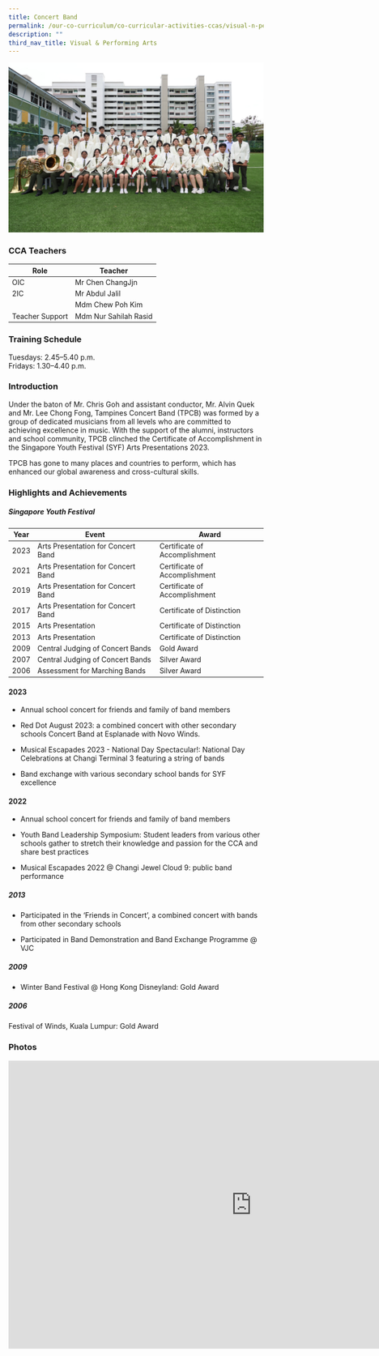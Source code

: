 ```yaml
---
title: Concert Band
permalink: /our-co-curriculum/co-curricular-activities-ccas/visual-n-performing-arts/concert-band/
description: ""
third_nav_title: Visual & Performing Arts
---
```

![Concert Band 2023](/images/concertband.jpeg)

### CCA Teachers

| Role | Teacher | 
| --------- | --------- | 
| OIC     | Mr Chen ChangJjn     | 
| 2IC     | Mr Abdul Jalil     | 
|      | Mdm Chew Poh Kim     |
| Teacher Support     | Mdm Nur Sahilah Rasid     | 


### Training Schedule
Tuesdays: 2.45–5.40 p.m. <br>
Fridays: 1.30–4.40 p.m. 


 ### Introduction
Under the baton of Mr. Chris Goh and assistant conductor, Mr. Alvin Quek and Mr. Lee Chong Fong, Tampines Concert Band (TPCB) was formed by a group of dedicated musicians from all levels who are committed to achieving excellence in music. With the support of the alumni, instructors and school community, TPCB clinched the Certificate of Accomplishment in the Singapore Youth Festival (SYF) Arts Presentations 2023.

TPCB has gone to many places and countries to perform, which has enhanced our global awareness and cross-cultural skills.



### Highlights and Achievements

##### Singapore Youth Festival 

| Year | Event | Award |
| --------- | --------- | --------- |
| 2023    | Arts Presentation for Concert Band      | Certificate of Accomplishment     |
| 2021    | Arts Presentation for Concert Band      | Certificate of Accomplishment     |
| 2019    | Arts Presentation for Concert Band      | Certificate of Accomplishment     |
| 2017    | Arts Presentation for Concert Band      | Certificate of Distinction     |
| 2015    | Arts Presentation      | Certificate of Distinction     |
| 2013    | Arts Presentation      | Certificate of Distinction     |
| 2009    | Central Judging of Concert Bands      | Gold Award     |
| 2007    | Central Judging of Concert Bands      | Silver Award
| 2006    | Assessment for Marching Bands      | Silver Award

#### 2023 

- Annual school concert for friends and family of band members 

- Red Dot August 2023: a combined concert with other secondary schools Concert Band at Esplanade with Novo Winds. 

- Musical Escapades 2023 - National Day Spectacular!: National Day Celebrations at Changi Terminal 3 featuring  a string of bands 
- Band exchange with various secondary school bands for SYF excellence

#### 2022

- Annual school concert for friends and family of band members

- Youth Band Leadership Symposium: Student leaders from various other schools gather to stretch their knowledge and passion for the CCA and share best practices

- Musical Escapades 2022 @ Changi Jewel Cloud 9: public band performance 

##### 2013

- Participated in the ‘Friends in Concert’, a combined concert with bands from other secondary schools

- Participated in Band Demonstration and Band Exchange Programme @ VJC

##### 2009 

- Winter Band Festival @ Hong Kong Disneyland: Gold Award

##### 2006
Festival of Winds, Kuala Lumpur: Gold Award


### Photos

<iframe allowfullscreen="true" height="569" width="960" frameborder="0" src="https://docs.google.com/presentation/d/e/2PACX-1vSlDGClF5ssi6DtwjPVubZtAj7RKmUwDtOy5mVAOR3Nrth2GlUquU6714hKzXudNoZagHKNwwsYe9EX/embed?start=true&amp;loop=true&amp;delayms=3000"></iframe>